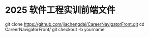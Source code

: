 # 2025 软件工程实训前端文件


git clone https://github.com/jiachengdai/CareerNavigatorFront.git
cd CareerNavigatorFront/
git checkout -b yourname


